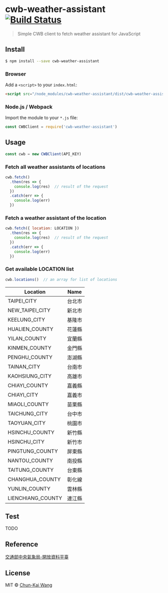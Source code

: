# cwb-weather-assistant [![Build Status][travis-image]][travis-url]

> Simple CWB client to fetch weather assistant for JavaScript

## Install

```sh
$ npm install --save cwb-weather-assistant
```

### Browser

Add a `<script>` to your `index.html`:

```html
<script src="/node_modules/cwb-weather-assistant/dist/cwb-weather-assistant.min.js"></script>
```

### Node.js / Webpack

Import the module to your `*.js` file:

```js
const CWBClient = require('cwb-weather-assistant')
```

## Usage

```js
const cwb = new CWBClient(API_KEY)
```

### Fetch all weather assistants of locations

```js
cwb.fetch()
  .then(res => {
    console.log(res)  // result of the request
  })
  .catch(err => {
    console.log(err)
  })
```

### Fetch a weather assistant of the location

```js
cwb.fetch({ location: LOCATION })
  .then(res => {
    console.log(res)  // result of the request
  })
  .catch(err => {
    console.log(err)
  })

```

### Get available LOCATION list

```js
cwb.locations()  // an array for list of locations
```

| Location           | Name  |
| ------------------ |:-----:|
| TAIPEI_CITY        | 台北市 |
| NEW_TAIPEI_CITY    | 新北市 |
| KEELUNG_CITY       | 基隆市 |
| HUALIEN_COUNTY     | 花蓮縣 |
| YILAN_COUNTY       | 宜蘭縣 |
| KINMEN_COUNTY      | 金門縣 |
| PENGHU_COUNTY      | 澎湖縣 |
| TAINAN_CITY        | 台南市 |
| KAOHSIUNG_CITY     | 高雄市 |
| CHIAYI_COUNTY      | 嘉義縣 |
| CHIAYI_CITY        | 嘉義市 |
| MIAOLI_COUNTY      | 苗栗縣 |
| TAICHUNG_CITY      | 台中市 |
| TAOYUAN_CITY       | 桃園市 |
| HSINCHU_COUNTY     | 新竹縣 |
| HSINCHU_CITY       | 新竹市 |
| PINGTUNG_COUNTY    | 屏東縣 |
| NANTOU_COUNTY      | 南投縣 |
| TAITUNG_COUNTY     | 台東縣 |
| CHANGHUA_COUNTY    | 彰化線 |
| YUNLIN_COUNTY      | 雲林縣 |
| LIENCHIANG_COUNTY  | 連江縣 |

## Test

TODO

## Reference

[交通部中央氣象局-開放資料平臺](http://opendata.cwb.gov.tw)

## License

MIT © [Chun-Kai Wang](https://github.com/chunkai1312)

[travis-image]: https://travis-ci.org/chunkai1312/cwb-weather-assistant.svg?branch=master
[travis-url]: https://travis-ci.org/chunkai1312/cwb-weather-assistant
